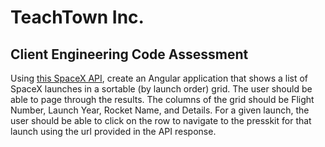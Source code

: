 
# TeachTown Inc.
## Client Engineering Code Assessment


 Using [this SpaceX API](https://github.com/r-spacex/SpaceX-API), create an Angular application that shows a list of SpaceX launches in a sortable (by launch order) grid. The user should be able to page through the results. The columns of the grid should be Flight Number, Launch Year, Rocket Name, and Details. For a given launch, the user should be able to click on the row to navigate to the presskit for that launch using the url provided in the API response.

